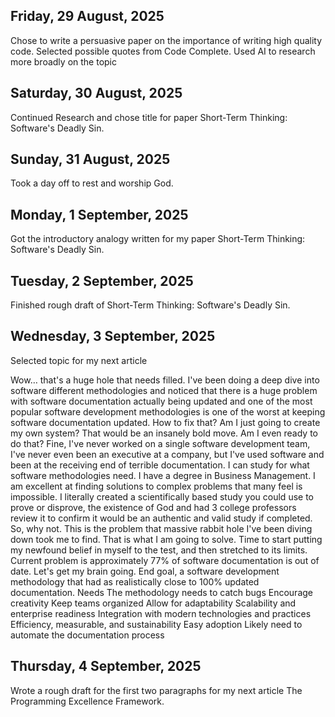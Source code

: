 ## Friday, 29 August, 2025

Chose to write a persuasive paper on the importance of writing high quality code. 
Selected possible quotes from Code Complete. 
Used AI to research more broadly on the topic

## Saturday, 30 August, 2025

Continued Research and chose title for paper Short-Term Thinking: Software's Deadly Sin. 

## Sunday, 31 August, 2025

Took a day off to rest and worship God. 

## Monday, 1 September, 2025

Got the introductory analogy written for my paper Short-Term Thinking: Software's Deadly Sin. 

## Tuesday, 2 September, 2025

Finished rough draft of Short-Term Thinking: Software's Deadly Sin. 

## Wednesday, 3 September, 2025

Selected topic for my next article

Wow… that's a huge hole that needs filled. 
I've been doing a deep dive into software different methodologies and noticed that there is a huge problem with software documentation actually being updated and one of the most popular software development methodologies is one of the worst at keeping software documentation updated. How to fix that?
Am I just going to create my own system? That would be an insanely bold move. Am I even ready to do that? Fine, I've never worked on a single software development team, I've never even been an executive at a company, but I've used software and been at the receiving end of terrible documentation. I can study for what software methodologies need. I have a degree in Business Management. I am excellent at finding solutions to complex problems that many feel is impossible. I literally created a scientifically based study you could use to prove or disprove, the existence of God and had 3 college professors review it to confirm it would be an authentic and valid study if completed. So, why not. This is the problem that massive rabbit hole I've been diving down took me to find. That is what I am going to solve. Time to start putting my newfound belief in myself to the test, and then stretched to its limits. Current problem is approximately 77% of software documentation is out of date. 
Let's get my brain going. 
End goal, a software development methodology that had as realistically close to 100% updated documentation. 
Needs
The methodology needs to catch bugs
Encourage creativity
Keep teams organized
Allow for adaptability
Scalability and enterprise readiness
Integration with modern technologies and practices
Efficiency, measurable, and sustainability
Easy adoption
Likely need to automate the documentation process

## Thursday, 4 September, 2025

Wrote a rough draft for the first two paragraphs for my next article The Programming Excellence Framework. 